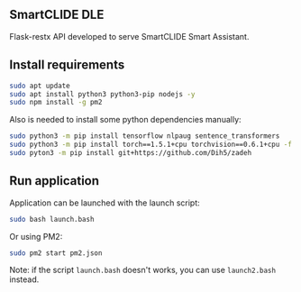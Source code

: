 ## SmartCLIDE DLE

Flask-restx API developed to serve SmartCLIDE Smart Assistant.

## Install requirements

```bash
sudo apt update
sudo apt install python3 python3-pip nodejs -y
sudo npm install -g pm2
```

Also is needed to install some python dependencies manually:

```bash
sudo python3 -m pip install tensorflow nlpaug sentence_transformers
sudo python3 -m pip install torch==1.5.1+cpu torchvision==0.6.1+cpu -f https://download.pytorch.org/whl/torch_stable.html
sudo pyton3 -m pip install git+https://github.com/Dih5/zadeh
```

## Run application

Application can be launched with the launch script:

```bash
sudo bash launch.bash
```

Or using PM2:

```bash
sudo pm2 start pm2.json
```

Note: if the script `launch.bash` doesn't works, you can use `launch2.bash` instead.